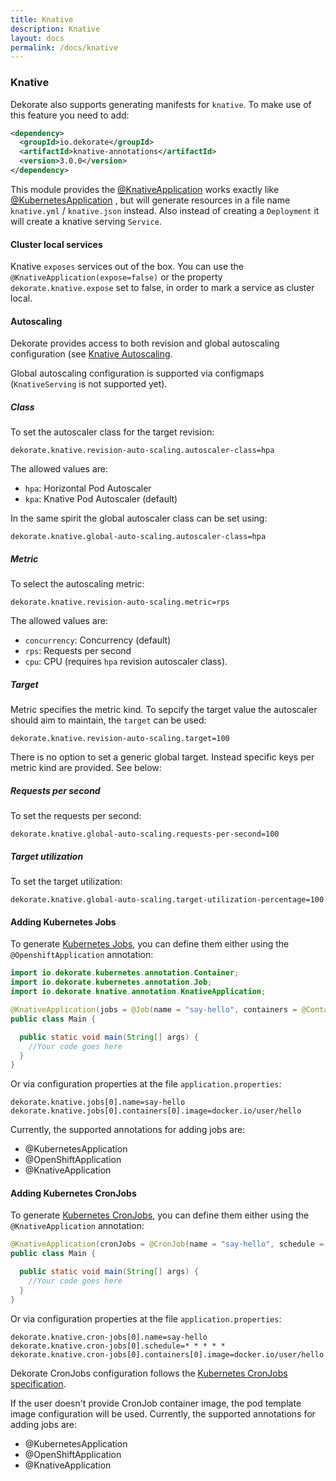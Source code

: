 ```yaml
---
title: Knative
description: Knative
layout: docs
permalink: /docs/knative
---
```



### Knative

Dekorate also supports generating manifests for `knative`. To make use of
this feature you need to add:

```xml
<dependency>
  <groupId>io.dekorate</groupId>
  <artifactId>knative-annotations</artifactId>
  <version>3.0.0</version>
</dependency>
```

This module provides the
[@KnativeApplication](https://raw.githubusercontent.com/dekorateio/dekorate/main/annotations/knative-annotations/src/main/java/io/dekorate/knative/annotation/KnativeApplication.java) works exactly like  [@KubernetesApplication](https://raw.githubusercontent.com/dekorateio/dekorate/main/annotations/kubernetes-annotations/src/main/java/io/dekorate/kubernetes/annotation/KubernetesApplication.java) , but will generate resources in a file name `knative.yml` / `knative.json` instead.
Also instead of creating a `Deployment` it will create a knative serving `Service`.

#### Cluster local services

Knative `exposes` services out of the box. You can use the `@KnativeApplication(expose=false)` or the property `dekorate.knative.expose` set to false, in order to mark a service as cluster local.

#### Autoscaling
Dekorate provides access to both revision and global autoscaling configuration (see [Knative Autoscaling](https://knative.dev/docs/serving/configuring-autoscaling/).

Global autoscaling configuration is supported via configmaps (`KnativeServing` is not supported yet).

##### Class

To set the autoscaler class for the target revision:

```
dekorate.knative.revision-auto-scaling.autoscaler-class=hpa
```

The allowed values are:

- `hpa`: Horizontal Pod Autoscaler
- `kpa`: Knative Pod Autoscaler (default)

In the same spirit the global autoscaler class can be set using:

```
dekorate.knative.global-auto-scaling.autoscaler-class=hpa
```

##### Metric

To select the autoscaling metric:

```
dekorate.knative.revision-auto-scaling.metric=rps
```

The allowed values are:

- `concurrency`: Concurrency (default)
- `rps`: Requests per second
- `cpu`: CPU (requires `hpa` revision autoscaler class).

##### Target

Metric specifies the metric kind. To sepcify the target value the autoscaler should aim to maintain, the `target` can be used:

```
dekorate.knative.revision-auto-scaling.target=100
```

There is no option to set a generic global target. Instead specific keys per metric kind are provided. See below:

##### Requests per second

To set the requests per second:

```
dekorate.knative.global-auto-scaling.requests-per-second=100
```

##### Target utilization

To set the target utilization:

```
dekorate.knative.global-auto-scaling.target-utilization-percentage=100
```

#### Adding Kubernetes Jobs

To generate [Kubernetes Jobs](https://kubernetes.io/docs/concepts/workloads/controllers/job/), you can define them either using the `@OpenshiftApplication` annotation:
```java
import io.dekorate.kubernetes.annotation.Container;
import io.dekorate.kubernetes.annotation.Job;
import io.dekorate.knative.annotation.KnativeApplication;

@KnativeApplication(jobs = @Job(name = "say-hello", containers = @Container(image = "docker.io/user/hello")))
public class Main {

  public static void main(String[] args) {
    //Your code goes here
  }
}
```    

Or via configuration properties at the file `application.properties`:

    dekorate.knative.jobs[0].name=say-hello
    dekorate.knative.jobs[0].containers[0].image=docker.io/user/hello

Currently, the supported annotations for adding jobs are:

- @KubernetesApplication
- @OpenShiftApplication
- @KnativeApplication

#### Adding Kubernetes CronJobs

To generate [Kubernetes CronJobs](https://kubernetes.io/docs/concepts/workloads/controllers/cron-jobs/), you can define them either using the `@KnativeApplication` annotation:
```java
@KnativeApplication(cronJobs = @CronJob(name = "say-hello", schedule = "* * * * *", containers = @Container(image = "docker.io/user/hello")))
public class Main {

  public static void main(String[] args) {
    //Your code goes here
  }
}
```    

Or via configuration properties at the file `application.properties`:

    dekorate.knative.cron-jobs[0].name=say-hello
    dekorate.knative.cron-jobs[0].schedule=* * * * *
    dekorate.knative.cron-jobs[0].containers[0].image=docker.io/user/hello
Dekorate CronJobs configuration follows the [Kubernetes CronJobs specification](https://kubernetes.io/docs/reference/kubernetes-api/workload-resources/cron-job-v1/#CronJobSpec). 

If the user doesn't provide CronJob container image, the pod template image configuration will be used.
Currently, the supported annotations for adding jobs are:

- @KubernetesApplication
- @OpenShiftApplication
- @KnativeApplication
